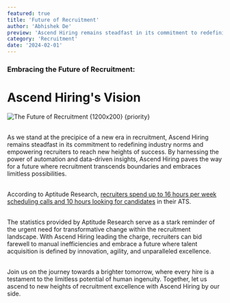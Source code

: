 ```yaml
---
featured: true
title: 'Future of Recruitment'
author: 'Abhishek De'
preview: 'Ascend Hiring remains steadfast in its commitment to redefining industry norms and empowering recruiters to reach new heights'
category: 'Recruitment'
date: '2024-02-01'
---
```


### Embracing the Future of Recruitment:

# Ascend Hiring's Vision

![The Future of Recruitment {1200x200} {priority} ](/images/optimistic-future.jpeg)

\
As we stand at the precipice of a new era in recruitment, Ascend Hiring remains steadfast in its commitment to redefining industry norms and empowering recruiters to reach new heights of success. By harnessing the power of automation and data-driven insights, Ascend Hiring paves the way for a future where recruitment transcends boundaries and embraces limitless possibilities.

\
According to Aptitude Research, [recruiters spend up to 16 hours per week scheduling calls and 10 hours looking for candidates](https://www.aptituderesearch.com/wp-content/uploads/2021/05/Apt_ExceptionalExperiences_Report-Pt1.pdf) in their ATS.

\
The statistics provided by Aptitude Research serve as a stark reminder of the urgent need for transformative change within the recruitment landscape. With Ascend Hiring leading the charge, recruiters can bid farewell to manual inefficiencies and embrace a future where talent acquisition is defined by innovation, agility, and unparalleled excellence.

\
Join us on the journey towards a brighter tomorrow, where every hire is a testament to the limitless potential of human ingenuity. Together, let us ascend to new heights of recruitment excellence with Ascend Hiring by our side.
